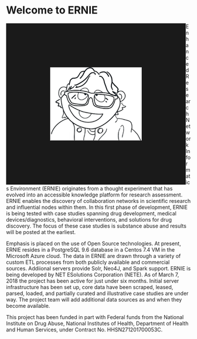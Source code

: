 
<html>
<body>

<h1>Welcome to ERNIE</h1>
<img align="left" src="ERNIE.png" width="250" height="200" border="120" align="middle">
<p>Enhanced Research Network Informatics Environment (ERNIE) originates from a thought experiment that has evolved into an accessible knowledge platform for research assessment. ERNIE enables the discovery of collaboration networks in scientific research and influential nodes within them. In this first phase of development, ERNIE is being tested with case studies spanning drug development, medical devices/diagnostics, behavioral interventions, and solutions for drug discovery. The focus of these case studies is substance abuse and results will be posted at the earliest.</p>
<p>Emphasis is placed on the use of Open Source technologies. At present, ERNIE resides in a PostgreSQL 9.6 database in a 
Centos 7.4 VM in the Microsoft Azure cloud. The data in ERNIE are drawn through a variety of custom ETL processes from both 
publicly available and commercial sources. Addiional servers provide Solr, Neo4J, and Spark support. ERNIE is being developed by NET ESolutions Corporation (NETE). As of March 7, 2018 the project has been active for just under six months. Initial server infrastructure has been set up, core data have been scraped, leased, parsed, loaded, and partially curated and illustrative case studies are under way. The project team will add additional data sources as and when they become available.</p>
<p>This project has been funded in part  with Federal funds from the National Institute on Drug Abuse, National 
Institutes of Health, Department of Health and Human Services, under Contract No. HHSN271201700053C.</p>
</body>
</html>

